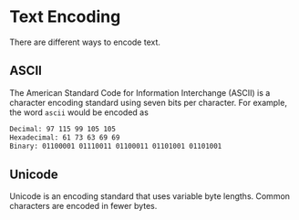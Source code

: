 # Text Encoding

There are different ways to encode text.

## ASCII

The American Standard Code for Information Interchange (ASCII) is a character
encoding standard using seven bits per character. For example, the word `ascii`
would be encoded as

```sh
Decimal: 97 115 99 105 105
Hexadecimal: 61 73 63 69 69
Binary: 01100001 01110011 01100011 01101001 01101001
```

## Unicode

Unicode is an encoding standard that uses variable byte lengths. Common
characters are encoded in fewer bytes.
